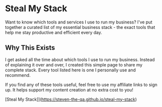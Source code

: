 # Steal My Stack

Want to know which tools and services I use to run my business? I've put together a curated list of my essential business stack - the exact tools that help me stay productive and efficient every day.

## Why This Exists

I get asked all the time about which tools I use to run my business. Instead of explaining it over and over, I created this simple page to share my complete stack. Every tool listed here is one I personally use and recommend.

If you find any of these tools useful, feel free to use my affiliate links to sign up. It helps support my content creation at no extra cost to you!

[Steal My Stack]](https://steven-the-qa.github.io/steal-my-stack)